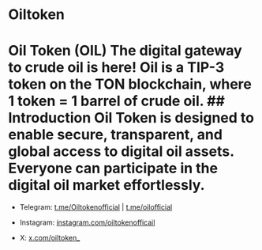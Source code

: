 # Oiltoken
# Oil Token (OIL)   The digital gateway to crude oil is here! Oil is a TIP-3 token on the TON blockchain, where **1 token = 1 barrel of crude oil**.    ## Introduction   Oil Token is designed to enable secure, transparent, and global access to digital oil assets. Everyone can participate in the digital oil market effortlessly.   
 
- Telegram: [t.me/Oiltokenofficial](https://t.me/Oiltokenofficial) | [t.me/oilofficial](https://t.me/oilofficial)
 
- Instagram: [instagram.com/oiltokenofficail](https://www.instagram.com/oiltokenofficail)
 
- X: [x.com/oiltoken_](https://x.com/oiltoken_)

